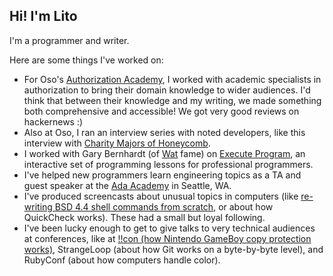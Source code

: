 ## Hi! I'm Lito

I'm a programmer and writer.

Here are some things I've worked on:
- For Oso's [Authorization Academy](https://www.osohq.com/academy), I worked with academic specialists in authorization to bring their domain knowledge to wider audiences. I'd think that between their knowledge and my writing, we made something both comprehensive and accessible! We got very good reviews on hackernews :)
- Also at Oso, I ran an interview series with noted developers, like this interview with [Charity Majors of Honeycomb](https://www.osohq.com/post/developer-den-with-charity-majors).
- I worked with Gary Bernhardt (of [Wat](https://www.destroyallsoftware.com/talks/wat) fame) on [Execute Program](https://www.executeprogram.com/), an interactive set of programming lessons for professional programmers.
- I've helped new programmers learn engineering topics as a TA and guest speaker at the [Ada Academy](https://adadevelopersacademy.org/) in Seattle, WA.
- I've produced screencasts about unusual topics in computers (like [re-writing BSD 4.4 shell commands from scratch](https://www.youtube.com/watch?v=MCuzvy79WWQ), or about how QuickCheck works). These had a small but loyal following.
- I've been lucky enough to get to give talks to very technical audiences at conferences, like at [!!con (how Nintendo GameBoy copy protection works)](https://www.youtube.com/watch?v=RkABpp-YL1I), StrangeLoop (about how Git works on a byte-by-byte level), and RubyConf (about how computers handle color).
